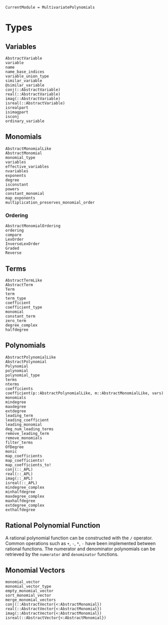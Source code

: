 ```@meta
CurrentModule = MultivariatePolynomials
```

# Types

## Variables

```@docs
AbstractVariable
variable
name
name_base_indices
variable_union_type
similar_variable
@similar_variable
conj(::AbstractVariable)
real(::AbstractVariable)
imag(::AbstractVariable)
isreal(::AbstractVariable)
isrealpart
isimagpart
isconj
ordinary_variable
```

## Monomials

```@docs
AbstractMonomialLike
AbstractMonomial
monomial_type
variables
effective_variables
nvariables
exponents
degree
isconstant
powers
constant_monomial
map_exponents
multiplication_preserves_monomial_order
```

### Ordering

```@docs
AbstractMonomialOrdering
ordering
compare
LexOrder
InverseLexOrder
Graded
Reverse
```

## Terms

```@docs
AbstractTermLike
AbstractTerm
Term
term
term_type
coefficient
coefficient_type
monomial
constant_term
zero_term
degree_complex
halfdegree
```

## Polynomials

```@docs
AbstractPolynomialLike
AbstractPolynomial
Polynomial
polynomial
polynomial_type
terms
nterms
coefficients
coefficient(p::AbstractPolynomialLike, m::AbstractMonomialLike, vars)
monomials
mindegree
maxdegree
extdegree
leading_term
leading_coefficient
leading_monomial
deg_num_leading_terms
remove_leading_term
remove_monomials
filter_terms
OfDegree
monic
map_coefficients
map_coefficients!
map_coefficients_to!
conj(::_APL)
real(::_APL)
imag(::_APL)
isreal(::_APL)
mindegree_complex
minhalfdegree
maxdegree_complex
maxhalfdegree
extdegree_complex
exthalfdegree
```

## Rational Polynomial Function

A rational polynomial function can be constructed with the `/` operator. Common operations such as `+`, `-`, `*`, `-` have been implemented between rational functions.
The numerator and denominator polynomials can be retrieved by the `numerator` and `denominator` functions.

## Monomial Vectors

```@docs
monomial_vector
monomial_vector_type
empty_monomial_vector
sort_monomial_vector
merge_monomial_vectors
conj(::AbstractVector{<:AbstractMonomial})
real(::AbstractVector{<:AbstractMonomial})
imag(::AbstractVector{<:AbstractMonomial})
isreal(::AbstractVector{<:AbstractMonomial})
```
